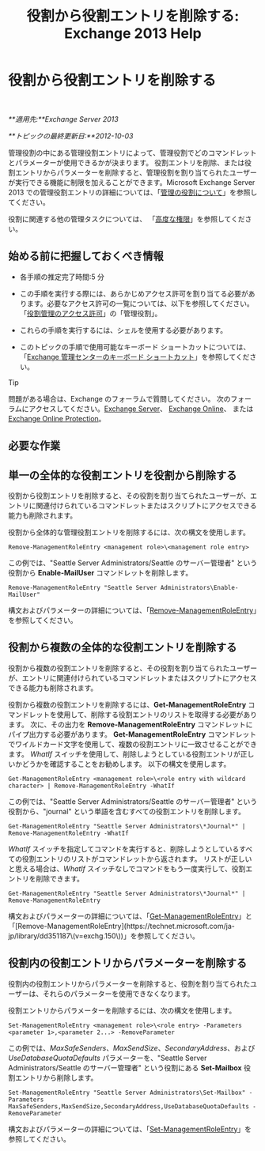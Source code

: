 ﻿---
title: '役割から役割エントリを削除する: Exchange 2013 Help'
TOCTitle: 役割から役割エントリを削除する
ms:assetid: 4736367a-750f-44d3-8a20-5149bd35e9ff
ms:mtpsurl: https://technet.microsoft.com/ja-jp/library/Dd297947(v=EXCHG.150)
ms:contentKeyID: 49896230
ms.date: 04/24/2018
mtps_version: v=EXCHG.150
ms.translationtype: HT
---

# 役割から役割エントリを削除する

 

_**適用先:**Exchange Server 2013_

_**トピックの最終更新日:**2012-10-03_

管理役割の中にある管理役割エントリによって、管理役割でどのコマンドレットとパラメーターが使用できるかが決まります。 役割エントリを削除、または役割エントリからパラメーターを削除すると、管理役割を割り当てられたユーザーが実行できる機能に制限を加えることができます。Microsoft Exchange Server 2013 での管理役割エントリの詳細については、「[管理の役割について](understanding-management-roles-exchange-2013-help.md)」を参照してください。

役割に関連する他の管理タスクについては、 「[高度な権限](advanced-permissions-exchange-2013-help.md)」を参照してください。

## 始める前に把握しておくべき情報

  - 各手順の推定完了時間:5 分

  - この手順を実行する際には、あらかじめアクセス許可を割り当てる必要があります。必要なアクセス許可の一覧については、以下を参照してください。「[役割管理のアクセス許可](role-management-permissions-exchange-2013-help.md)」の「管理役割」。

  - これらの手順を実行するには、シェルを使用する必要があります。

  - このトピックの手順で使用可能なキーボード ショートカットについては、「[Exchange 管理センターのキーボード ショートカット](keyboard-shortcuts-in-the-exchange-admin-center-exchange-online-protection-help.md)」を参照してください。


> [!TIP]
> 問題がある場合は、Exchange のフォーラムで質問してください。 次のフォーラムにアクセスしてください。<A href="https://go.microsoft.com/fwlink/p/?linkid=60612">Exchange Server</A>、 <A href="https://go.microsoft.com/fwlink/p/?linkid=267542">Exchange Online</A>、 または <A href="https://go.microsoft.com/fwlink/p/?linkid=285351">Exchange Online Protection</A>。



## 必要な作業

## 単一の全体的な役割エントリを役割から削除する

役割から役割エントリを削除すると、その役割を割り当てられたユーザーが、エントリに関連付けられているコマンドレットまたはスクリプトにアクセスできる能力も削除されます。

役割から全体的な管理役割エントリを削除するには、次の構文を使用します。

    Remove-ManagementRoleEntry <management role>\<management role entry>

この例では、"Seattle Server Administrators/Seattle のサーバー管理者" という役割から **Enable-MailUser** コマンドレットを削除します。

    Remove-ManagementRoleEntry "Seattle Server Administrators\Enable-MailUser"

構文およびパラメーターの詳細については、「[Remove-ManagementRoleEntry](https://technet.microsoft.com/ja-jp/library/dd351187\(v=exchg.150\))」を参照してください。

## 役割から複数の全体的な役割エントリを削除する

役割から複数の役割エントリを削除すると、その役割を割り当てられたユーザーが、エントリに関連付けられているコマンドレットまたはスクリプトにアクセスできる能力も削除されます。

役割から複数の役割エントリを削除するには、**Get-ManagementRoleEntry** コマンドレットを使用して、削除する役割エントリのリストを取得する必要があります。 次に、その出力を **Remove-ManagementRoleEntry** コマンドレットにパイプ出力する必要があります。 **Get-ManagementRoleEntry** コマンドレットでワイルドカード文字を使用して、複数の役割エントリに一致させることができます。 *WhatIf* スイッチを使用して、削除しようとしている役割エントリが正しいかどうかを確認することをお勧めします。 以下の構文を使用します。

    Get-ManagementRoleEntry <management role>\<role entry with wildcard character> | Remove-ManagementRoleEntry -WhatIf

この例では、"Seattle Server Administrators/Seattle のサーバー管理者" という役割から、"journal" という単語を含むすべての役割エントリを削除します。

    Get-ManagementRoleEntry "Seattle Server Administrators\*Journal*" | Remove-ManagementRoleEntry -WhatIf

*WhatIf* スイッチを指定してコマンドを実行すると、削除しようとしているすべての役割エントリのリストがコマンドレットから返されます。 リストが正しいと思える場合は、*WhatIf* スイッチなしでコマンドをもう一度実行して、役割エントリを削除できます。

    Get-ManagementRoleEntry "Seattle Server Administrators\*Journal*" | Remove-ManagementRoleEntry

構文およびパラメーターの詳細については、「[Get-ManagementRoleEntry](https://technet.microsoft.com/ja-jp/library/dd335210\(v=exchg.150\))」と「[Remove-ManagementRoleEntry](https://technet.microsoft.com/ja-jp/library/dd351187\(v=exchg.150\))」を参照してください。

## 役割内の役割エントリからパラメーターを削除する

役割内の役割エントリからパラメーターを削除すると、役割を割り当てられたユーザーは、それらのパラメーターを使用できなくなります。

役割エントリからパラメーターを削除するには、次の構文を使用します。

    Set-ManagementRoleEntry <management role>\<role entry> -Parameters <parameter 1>,<parameter 2...> -RemoveParameter

この例では、*MaxSafeSenders*、*MaxSendSize*、*SecondaryAddress*、および*UseDatabaseQuotaDefaults* パラメーターを、"Seattle Server Administrators/Seattle のサーバー管理者" という役割にある **Set-Mailbox** 役割エントリから削除します。

    Set-ManagementRoleEntry "Seattle Server Administrators\Set-Mailbox" -Parameters MaxSafeSenders,MaxSendSize,SecondaryAddress,UseDatabaseQuotaDefaults -RemoveParameter

構文およびパラメーターの詳細については、「[Set-ManagementRoleEntry](https://technet.microsoft.com/ja-jp/library/dd351162\(v=exchg.150\))」を参照してください。

